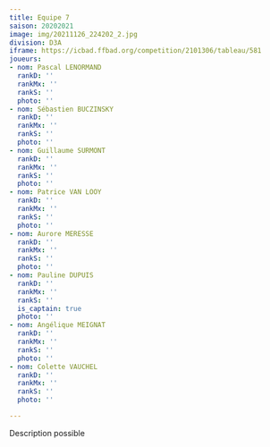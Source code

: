 ```yaml
---
title: Equipe 7
saison: 20202021
image: img/20211126_224202_2.jpg
division: D3A
iframe: https://icbad.ffbad.org/competition/2101306/tableau/581
joueurs:
- nom: Pascal LENORMAND
  rankD: ''
  rankMx: ''
  rankS: ''
  photo: ''
- nom: Sébastien BUCZINSKY
  rankD: ''
  rankMx: ''
  rankS: ''
  photo: ''
- nom: Guillaume SURMONT
  rankD: ''
  rankMx: ''
  rankS: ''
  photo: ''
- nom: Patrice VAN LOOY
  rankD: ''
  rankMx: ''
  rankS: ''
  photo: ''
- nom: Aurore MERESSE
  rankD: ''
  rankMx: ''
  rankS: ''
  photo: ''
- nom: Pauline DUPUIS
  rankD: ''
  rankMx: ''
  rankS: ''
  is_captain: true
  photo: ''
- nom: Angélique MEIGNAT
  rankD: ''
  rankMx: ''
  rankS: ''
  photo: ''
- nom: Colette VAUCHEL
  rankD: ''
  rankMx: ''
  rankS: ''
  photo: ''

---
```

Description possible